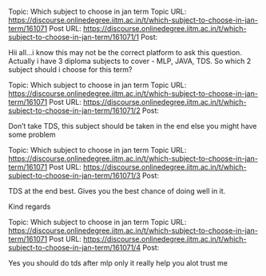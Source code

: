 Topic: Which subject to choose in jan term
Topic URL: https://discourse.onlinedegree.iitm.ac.in/t/which-subject-to-choose-in-jan-term/161071
Post URL: https://discourse.onlinedegree.iitm.ac.in/t/which-subject-to-choose-in-jan-term/161071/1
Post: <p>Hii all…i know this may not be the correct platform to ask this question.<br>
Actually i have 3 diploma subjects to cover - MLP, JAVA, TDS. So which 2 subject should i choose for this term?</p>

Topic: Which subject to choose in jan term
Topic URL: https://discourse.onlinedegree.iitm.ac.in/t/which-subject-to-choose-in-jan-term/161071
Post URL: https://discourse.onlinedegree.iitm.ac.in/t/which-subject-to-choose-in-jan-term/161071/2
Post: <p>Don’t take TDS, this subject should be taken in the end else you might have some problem</p>

Topic: Which subject to choose in jan term
Topic URL: https://discourse.onlinedegree.iitm.ac.in/t/which-subject-to-choose-in-jan-term/161071
Post URL: https://discourse.onlinedegree.iitm.ac.in/t/which-subject-to-choose-in-jan-term/161071/3
Post: <p>TDS at the end best. Gives you the best chance of doing well in it.</p>
<p>Kind regards</p>

Topic: Which subject to choose in jan term
Topic URL: https://discourse.onlinedegree.iitm.ac.in/t/which-subject-to-choose-in-jan-term/161071
Post URL: https://discourse.onlinedegree.iitm.ac.in/t/which-subject-to-choose-in-jan-term/161071/4
Post: <p>Yes you should do tds after mlp only it really help you alot trust me</p>

